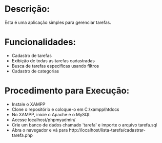 
# Descrição:

Esta é uma aplicação simples para gerenciar tarefas.

# Funcionalidades:

- Cadastro de tarefas
- Exibição de todas as tarefas cadastradas
- Busca de tarefas específicas usando filtros
- Cadastro de categorias

# Procedimento para Execução:

- Instale o XAMPP
- Clone o repositório e coloque-o em C:\xampp\htdocs
- No XAMPP, inicie o Apache e o MySQL
- Acesse localhost/phpmyadmin/
- Crie um banco de dados chamado 'tarefa' e importe o arquivo tarefa.sql
- Abra o navegador e vá para http://localhost/lista-tarefa/cadastrar-tarefa.php
